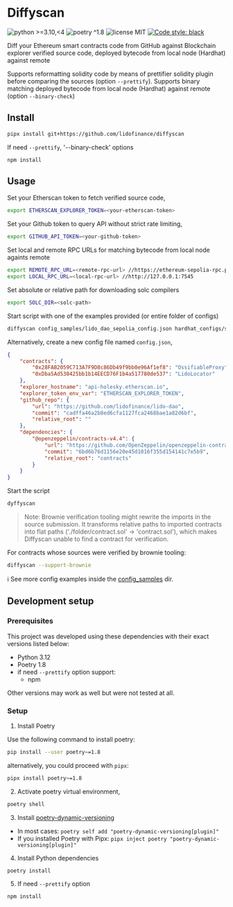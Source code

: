 # Diffyscan

![python >=3.10,<4](https://img.shields.io/badge/python-≥3.10,<4-blue)
![poetry ^1.8](https://img.shields.io/badge/poetry-^1.8-blue)
![license MIT](https://img.shields.io/badge/license-MIT-brightgreen)
[![Code style: black](https://img.shields.io/badge/code%20style-black-000000.svg)](https://github.com/psf/black)

Diff your Ethereum smart contracts code from GitHub against Blockchain explorer verified source code, deployed bytecode from local node (Hardhat) against remote

Supports reformatting solidity code by means of prettifier solidity plugin before comparing the sources (option `--prettify`).
Supports binary matching deployed bytecode from local node (Hardhat) against remote (option `--binary-check`)

## Install

```bash
pipx install git+https://github.com/lidofinance/diffyscan
```

If need `--prettify`, '--binary-check' options

```shell
npm install
```

## Usage

Set your Etherscan token to fetch verified source code,

```bash
export ETHERSCAN_EXPLORER_TOKEN=<your-etherscan-token>
```

Set your Github token to query API without strict rate limiting,

```bash
export GITHUB_API_TOKEN=<your-github-token>
```
Set local and remote RPC URLs for matching bytecode from local node againts remote

```bash
export REMOTE_RPC_URL=<remote-rpc-url> //https://ethereum-sepolia-rpc.publicnode.com
export LOCAL_RPC_URL=<local-rpc-url> //http://127.0.0.1:7545
```
Set absolute or relative path for downloading solc compilers

```bash
export SOLC_DIR=<solc-path>
```

Start script with one of the examples provided (or entire folder of configs)

```bash
diffyscan config_samples/lido_dao_sepolia_config.json hardhat_configs/sepolia_hardhat.config.js
```

Alternatively, create a new config file named `config.json`,

```json
{
    "contracts": {
        "0x28FAB2059C713A7F9D8c86Db49f9bb0e96Af1ef8": "OssifiableProxy",
        "0xDba5Ad530425bb1b14EECD76F1b4a517780de537": "LidoLocator"
    },
    "explorer_hostname": "api-holesky.etherscan.io",
    "explorer_token_env_var": "ETHERSCAN_EXPLORER_TOKEN",
    "github_repo": {
        "url": "https://github.com/lidofinance/lido-dao",
        "commit": "cadffa46a2b8ed6cfa1127fca2468bae1a82d6bf",
        "relative_root": ""
    },
    "dependencies": {
        "@openzeppelin/contracts-v4.4": {
            "url": "https://github.com/OpenZeppelin/openzeppelin-contracts",
            "commit": "6bd6b76d1156e20e45d1016f355d154141c7e5b9",
            "relative_root": "contracts"
        }
    }
}
```

Start the script

```bash
dyffyscan
```

> Note: Brownie verification tooling might rewrite the imports in the source submission. It transforms relative paths to imported contracts into flat paths ('./folder/contract.sol' -> 'contract.sol'), which makes Diffyscan unable to find a contract for verification.

For contracts whose sources were verified by brownie tooling:

```bash
diffyscan --support-brownie
```

ℹ️ See more config examples inside the [config_samples](./config_samples/) dir.

## Development setup

### Prerequisites

This project was developed using these dependencies with their exact versions listed below:

- Python 3.12
- Poetry 1.8
- if need `--prettify` option support:
  - npm

Other versions may work as well but were not tested at all.

### Setup

1. Install Poetry

Use the following command to install poetry:

```bash
pip install --user poetry~=1.8
```

alternatively, you could proceed with `pipx`:

```bash
pipx install poetry~=1.8
```

2. Activate poetry virtual environment,

```bash
poetry shell
```

3. Install [poetry-dynamic-versioning](https://github.com/mtkennerly/poetry-dynamic-versioning?tab=readme-ov-file#installation)

- In most cases: `poetry self add "poetry-dynamic-versioning[plugin]"`
- If you installed Poetry with Pipx: `pipx inject poetry "poetry-dynamic-versioning[plugin]"`

4. Install Python dependencies

```bash
poetry install
```

5. If need `--prettify` option

```shell
npm install
```

